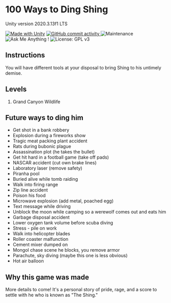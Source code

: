 # 100 Ways to Ding Shing
Unity version 2020.3.13f1 LTS

[![Made with Unity](https://img.shields.io/badge/Made%20with-Unity-57b9d3.svg?style=flat&logo=unity)](https://unity3d.com) [![GitHub commit activity](https://img.shields.io/github/commit-activity/m/aaronmsimon/unity-ding-shing)
](https://github.com/aaronmsimon/unity-ding-shing/pulse/monthly) ![Maintenance](https://img.shields.io/badge/Maintained%3F-yes-brightgreen.svg) ![Ask Me Anything !](https://img.shields.io/badge/Ask%20me-anything-1abc9c.svg) ![License: GPL v3](https://img.shields.io/badge/License-GPLv3-blue.svg)
## Instructions
You will have different tools at your disposal to bring Shing to his untimely demise.

## Levels
1. Grand Canyon Wildlife

## Future ways to ding him
* Get shot in a bank robbery
* Explosion during a fireworks show
* Tragic meat packing plant accident
* Rats during bubonic plague
* Assassination plot (he takes the bullet)
* Get hit hard in a football game (take off pads)
* NASCAR accident (cut own brake lines)
* Laboratory laser (remove safety)
* Piranha pool
* Buried alive while tomb raiding
* Walk into firing range
* Zip line accident
* Poison his food
* Microwave explosion (add metal, poached egg)
* Text message while driving
* Unblock the moon while camping so a werewolf comes out and eats him
* Garbage disposal accident
* Lower oxygen tank volume before scuba diving
* Stress - pile on work
* Walk into helicopter blades
* Roller coaster malfunction
* Cement mixer dumped on
* Mongol chase scene he blocks, you remove armor
* Parachute, sky diving (maybe this one is less obvious)
* Hot air balloon

## Why this game was made
More details to come! It's a personal story of pride, rage, and a score to settle with he who is known as "The Shing."